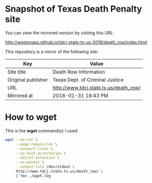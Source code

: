 # Snapshot of Texas Death Penalty site

You can view the mirrored version by visiting this URL:

http://wgetsnaps.github.io/tdcj-state-tx-us-2018/death_row/index.html


This repository is a mirror of the following site:

|        Key         |                 Value                  |
|--------------------|----------------------------------------|
| Site title         | Death Row Information                  |
| Original publisher | Texas Dept. of Criminal Justice        |
| URL                | http://www.tdcj.state.tx.us/death_row/ |
| Mirrored at        | 2018-01-31 19:43 PM                    |




# How to wget

This is the __wget__ command(s) I used:

~~~sh
wget --mirror \
     --page-requisites \
     --convert-links \
     --no-host-directories \
     --adjust-extension \
     --no-parent \
     --output-file /dev/stdout \
     http://www.tdcj.state.tx.us/death_row/ \
     | tee ./wget.log
~~~
